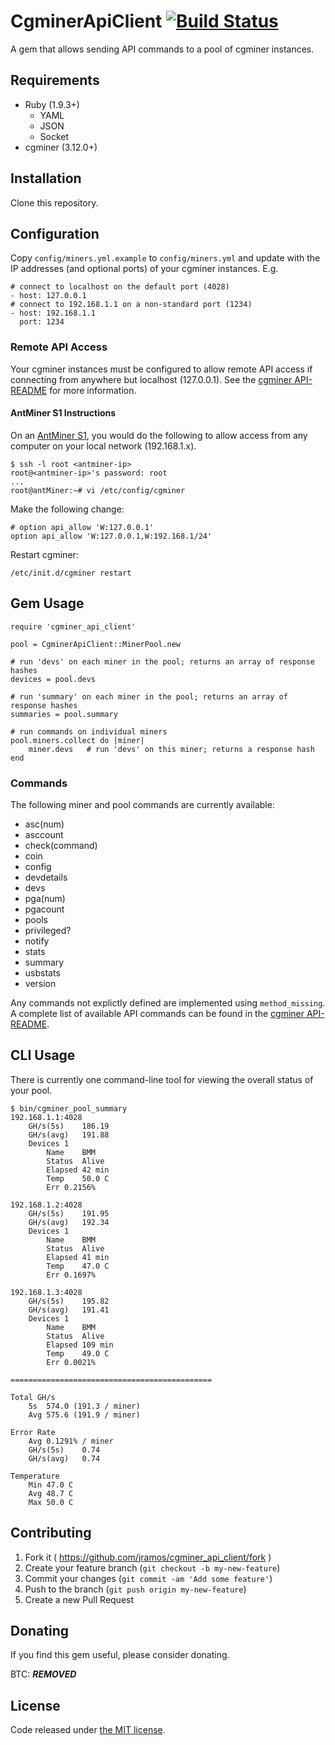 # CgminerApiClient [![Build Status](https://travis-ci.org/jramos/cgminer_api_client.png?branch=master)](https://travis-ci.org/jramos/cgminer_api_client)

A gem that allows sending API commands to a pool of cgminer instances.

## Requirements

* Ruby (1.9.3+)
    * YAML
    * JSON
    * Socket
* cgminer (3.12.0+)

## Installation

Clone this repository.

## Configuration

Copy ``config/miners.yml.example`` to ``config/miners.yml`` and update with the IP addresses (and optional ports) of your cgminer instances. E.g.

    # connect to localhost on the default port (4028)
    - host: 127.0.0.1
    # connect to 192.168.1.1 on a non-standard port (1234)
    - host: 192.168.1.1
      port: 1234

### Remote API Access

Your cgminer instances must be configured to allow remote API access if connecting from anywhere but localhost (127.0.0.1). See the [cgminer API-README](https://github.com/ckolivas/cgminer/blob/master/API-README) for more information.

#### AntMiner S1 Instructions
On an [AntMiner S1](https://www.bitmaintech.com/productDetail.htm?pid=00020140107162747992Ce5uBuxW06D6), you would do the following to allow access from any computer on your local network (192.168.1.x).

    $ ssh -l root <antminer-ip>
    root@<antminer-ip>'s password: root
    ...
    root@antMiner:~# vi /etc/config/cgminer

Make the following change:

    # option api_allow 'W:127.0.0.1'
    option api_allow 'W:127.0.0.1,W:192.168.1/24'

Restart cgminer:

    /etc/init.d/cgminer restart

## Gem Usage

    require 'cgminer_api_client'
    
    pool = CgminerApiClient::MinerPool.new
    
    # run 'devs' on each miner in the pool; returns an array of response hashes
    devices = pool.devs
    
    # run 'summary' on each miner in the pool; returns an array of response hashes
    summaries = pool.summary
    
    # run commands on individual miners
    pool.miners.collect do |miner|
        miner.devs   # run 'devs' on this miner; returns a response hash
    end

### Commands

The following miner and pool commands are currently available:

* asc(num)
* asccount
* check(command)
* coin
* config
* devdetails
* devs
* pga(num)
* pgacount
* pools
* privileged?
* notify
* stats
* summary
* usbstats
* version

Any commands not explictly defined are implemented using ``method_missing``. A complete list of available API commands can be found in the [cgminer API-README](https://github.com/ckolivas/cgminer/blob/master/API-README).

## CLI Usage

There is currently one command-line tool for viewing the overall status of your pool.

    $ bin/cgminer_pool_summary 
    192.168.1.1:4028
    	GH/s(5s)	186.19
    	GH/s(avg)	191.88
    	Devices	1
    		Name	BMM
    		Status	Alive
    		Elapsed	42 min
    		Temp	50.0 C
    		Err	0.2156%
    
    192.168.1.2:4028
    	GH/s(5s)	191.95
    	GH/s(avg)	192.34
    	Devices	1
    		Name	BMM
    		Status	Alive
    		Elapsed	41 min
    		Temp	47.0 C
    		Err	0.1697%
    
    192.168.1.3:4028
    	GH/s(5s)	195.82
    	GH/s(avg)	191.41
    	Devices	1
    		Name	BMM
    		Status	Alive
    		Elapsed	109 min
    		Temp	49.0 C
    		Err	0.0021%
    
    =============================================
    
    Total GH/s
    	5s	574.0 (191.3 / miner)
    	Avg	575.6 (191.9 / miner)
    
    Error Rate
    	Avg	0.1291% / miner
    	GH/s(5s)	0.74
    	GH/s(avg)	0.74
    
    Temperature
    	Min	47.0 C
    	Avg	48.7 C
    	Max	50.0 C

## Contributing

1. Fork it ( https://github.com/jramos/cgminer_api_client/fork )
2. Create your feature branch (`git checkout -b my-new-feature`)
3. Commit your changes (`git commit -am 'Add some feature'`)
4. Push to the branch (`git push origin my-new-feature`)
5. Create a new Pull Request

## Donating

If you find this gem useful, please consider donating.

BTC: ***REMOVED***

## License

Code released under [the MIT license](LICENSE.txt).